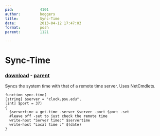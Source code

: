 ```yaml
---
pid:            4101
author:         boggers
title:          Sync-Time
date:           2013-04-12 17:47:03
format:         posh
parent:         1121

---
```


# Sync-Time

### [download](//scripts/4101.ps1) - [parent](//scripts/1121.md)

Syncs the system time with that of a remote time server.  Uses NetCmdlets.

```posh
function sync-time(
[string] $server = "clock.psu.edu",
[int] $port = 37)
{
  $servertime = get-time -server $server -port $port -set
  #leave off -set to just check the remote time
  write-host "Server time:" $servertime 
  write-host "Local time :" $(date)
}
```
